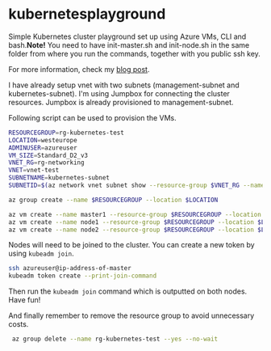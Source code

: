 # kubernetesplayground

Simple Kubernetes cluster playground set up using Azure VMs, CLI and bash.**Note!** You need to have init-master.sh and init-node.sh in the same folder from where you run the commands, together with you public ssh key.

For more information, check my [blog post](https://building4.cloud/set-up-kubernetes-cluster-playground-with-azure-virtual-machines-and-cli.html).

I have already setup vnet with two subnets (management-subnet and kubernetes-subnet). I'm using Jumpbox for connecting the cluster resources. Jumpbox is already provisioned to management-subnet. 

Following script can be used to provision the VMs.

```bash
RESOURCEGROUP=rg-kubernetes-test
LOCATION=westeurope
ADMINUSER=azureuser
VM_SIZE=Standard_D2_v3
VNET_RG=rg-networking
VNET=vnet-test 
SUBNETNAME=kubernetes-subnet
SUBNETID=$(az network vnet subnet show --resource-group $VNET_RG --name $SUBNETNAME --vnet-name $VNET --query="id" -o tsv)

az group create --name $RESOURCEGROUP --location $LOCATION

az vm create --name master1 --resource-group $RESOURCEGROUP --location $LOCATION --admin-username $ADMINUSER --size $VM_SIZE --image UbuntuLTS --subnet $SUBNETID --public-ip-address "" --nsg "" --ssh-key-values ./id_rsa.pub --custom-data ./init-master.sh --no-wait
az vm create --name node1 --resource-group $RESOURCEGROUP --location $LOCATION --admin-username $ADMINUSER --size $VM_SIZE --image UbuntuLTS --subnet $SUBNETID --public-ip-address "" --nsg "" --ssh-key-values ./id_rsa.pub --custom-data ./init-node.sh --no-wait
az vm create --name node2 --resource-group $RESOURCEGROUP --location $LOCATION --admin-username $ADMINUSER --size $VM_SIZE --image UbuntuLTS --subnet $SUBNETID --public-ip-address "" --nsg "" --ssh-key-values ./id_rsa.pub --custom-data ./init-node.sh --no-wait
```

Nodes will need to be joined to the cluster. You can create a new token by using `kubeadm join`.

```bash
ssh azureuser@ip-address-of-master
kubeadm token create --print-join-command
```

Then run the `kubeadm join` command which is outputted on both nodes. Have fun!

And finally remember to remove the resource group to avoid unnecessary costs.

```bash
 az group delete --name rg-kubernetes-test --yes --no-wait
```
